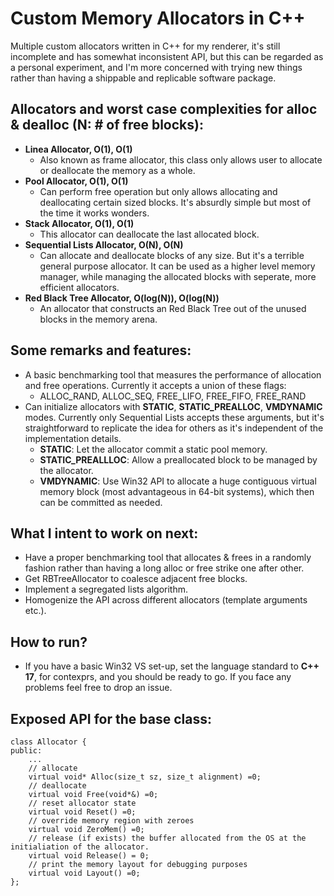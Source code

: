 # Custom Memory Allocators in C++
Multiple custom allocators written in C++ for my renderer, it's still incomplete and has somewhat inconsistent API, but this can be regarded as a personal experiment, and I'm more concerned with trying new things rather than having a shippable and replicable software package.

## Allocators and worst case complexities for alloc & dealloc (N: # of free blocks):
* **Linea Allocator, O(1), O(1)**
  + Also known as frame allocator, this class only allows user to allocate or deallocate the memory as a whole.
* **Pool Allocator, O(1), O(1)**
  + Can perform free operation but only allows allocating and deallocating certain sized blocks. It's absurdly simple but most of the time it works wonders. 
* **Stack Allocator, O(1), O(1)**
  + This allocator can deallocate the last allocated block.
* **Sequential Lists Allocator, O(N), O(N)**
  + Can allocate and deallocate blocks of any size. But it's a terrible general purpose allocator. 
  It can be used as a higher level memory manager, while managing the allocated blocks with seperate, more efficient allocators.
* **Red Black Tree Allocator, O(log(N)), O(log(N))**
  + An allocator that constructs an Red Black Tree out of the unused blocks in the memory arena. 

## Some remarks and features:
* A basic benchmarking tool that measures the performance of allocation and free operations. Currently it accepts a union of these flags:
  + ALLOC_RAND, ALLOC_SEQ, FREE_LIFO, FREE_FIFO, FREE_RAND
* Can initialize allocators with **STATIC**, **STATIC_PREALLOC**, **VMDYNAMIC** modes. Currently only Sequential Lists accepts these arguments, but it's straightforward to replicate the idea for others as it's independent of the implementation details.
  + **STATIC**: Let the allocator commit a static pool memory.  
  + **STATIC_PREALLLOC**: Allow a preallocated block to be managed by the allocator.  
  + **VMDYNAMIC**: Use Win32 API to allocate a huge contiguous virtual memory block (most advantageous in 64-bit systems), which then can be committed as needed.

## What I intent to work on next:
* Have a proper benchmarking tool that allocates & frees in a randomly fashion rather than having a long alloc or free strike one after other.
* Get RBTreeAllocator to coalesce adjacent free blocks.
* Implement a segregated lists algorithm.
* Homogenize the API across different allocators (template arguments etc.).

## How to run?
* If you have a basic Win32 VS set-up, set the language standard to **C++ 17**, for contexprs, and you should be ready to go. If you face any problems feel free to drop an issue.

## Exposed API for the base class:
```
class Allocator {
public:
    ...
    // allocate
    virtual void* Alloc(size_t sz, size_t alignment) =0;   
    // deallocate
    virtual void Free(void*&) =0;
    // reset allocator state
    virtual void Reset() =0;
    // override memory region with zeroes
    virtual void ZeroMem() =0;
    // release (if exists) the buffer allocated from the OS at the initialiation of the allocator.
    virtual void Release() = 0;
    // print the memory layout for debugging purposes
    virtual void Layout() =0;
};

```
